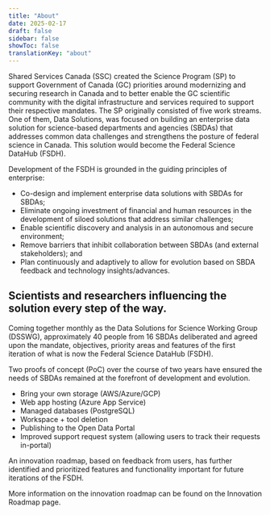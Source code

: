 ```yaml
---
title: "About"
date: 2025-02-17
draft: false
sidebar: false
showToc: false
translationKey: "about"
---
```


Shared Services Canada (SSC) created the Science Program (SP) to support Government of Canada (GC) priorities around modernizing and securing research in Canada and to better enable the GC scientific community with the digital infrastructure and services required to support their respective mandates. The SP originally consisted of five work streams. One of them, Data Solutions, was focused on building an enterprise data solution for science-based departments and agencies (SBDAs) that addresses common data challenges and strengthens the posture of federal science in Canada. This solution would become the Federal Science DataHub (FSDH).

Development of the FSDH is grounded in the guiding principles of enterprise:

<ul class="list-disc mb-300">
    <li>Co-design and implement enterprise data solutions with SBDAs for SBDAs; </li>
    <li>Eliminate ongoing investment of financial and human resources in the development of siloed solutions that address similar challenges; </li>
    <li>Enable scientific discovery and analysis in an autonomous and secure environment; </li>
    <li>Remove barriers that inhibit collaboration between SBDAs (and external stakeholders); and </li>
    <li>Plan continuously and adaptively to allow for evolution based on SBDA feedback and technology insights/advances. </li>
</ul>

## Scientists and researchers influencing the solution every step of the way.

Coming together monthly as the Data Solutions for Science Working Group (DSSWG), approximately 40 people from 16 SBDAs deliberated and agreed upon the mandate, objectives, priority areas and features of the first iteration of what is now the Federal Science DataHub (FSDH).

Two proofs of concept (PoC) over the course of two years have ensured the needs of SBDAs remained at the forefront of development and evolution.

<ul class="list-disc mb-300">
    <li>Bring your own storage (AWS/Azure/GCP) </li>
    <li>Web app hosting (Azure App Service) </li>
    <li>Managed databases (PostgreSQL) </li>
    <li>Workspace + tool deletion </li>
    <li>Publishing to the Open Data Portal </li>
    <li>Improved support request system (allowing users to track their requests in-portal) </li>
</ul>

An innovation roadmap, based on feedback from users, has further identified and prioritized features and functionality important for future iterations of the FSDH.

More information on the innovation roadmap can be found on the <gcds-link href="/about/roadmap">Innovation Roadmap page</gcds-link>.